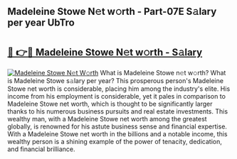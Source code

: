 ## Madeleine Stowe N𝚎t w𝚘rth - Part-07E S𝚊lary per year UbTro

# <h2><a href="http://gc54nc.nevu.top/?p=Madeleine+Stowe">🔗 👉🔴 Madeleine Stowe N𝚎t w𝚘rth - S𝚊lary</a></h2>

[![Madeleine Stowe N𝚎t W𝚘rth](https://i.imgur.com/Oavwk0R.jpeg)](http://gc54nc.nevu.top/?p=Madeleine+Stowe)
What is Madeleine Stowe n𝚎t w𝚘rth? What is Madeleine Stowe s𝚊lary per year?
This prosperous person's Madeleine Stowe net worth is considerable, placing him among the industry's elite. His income from his employment is considerable, yet it pales in comparison to Madeleine Stowe net worth, which is thought to be significantly larger thanks to his numerous business pursuits and real estate investments. This wealthy man, with a Madeleine Stowe net worth among the greatest globally, is renowned for his astute business sense and financial expertise. With a Madeleine Stowe net worth in the billions and a notable income, this wealthy person is a shining example of the power of tenacity, dedication, and financial brilliance.
